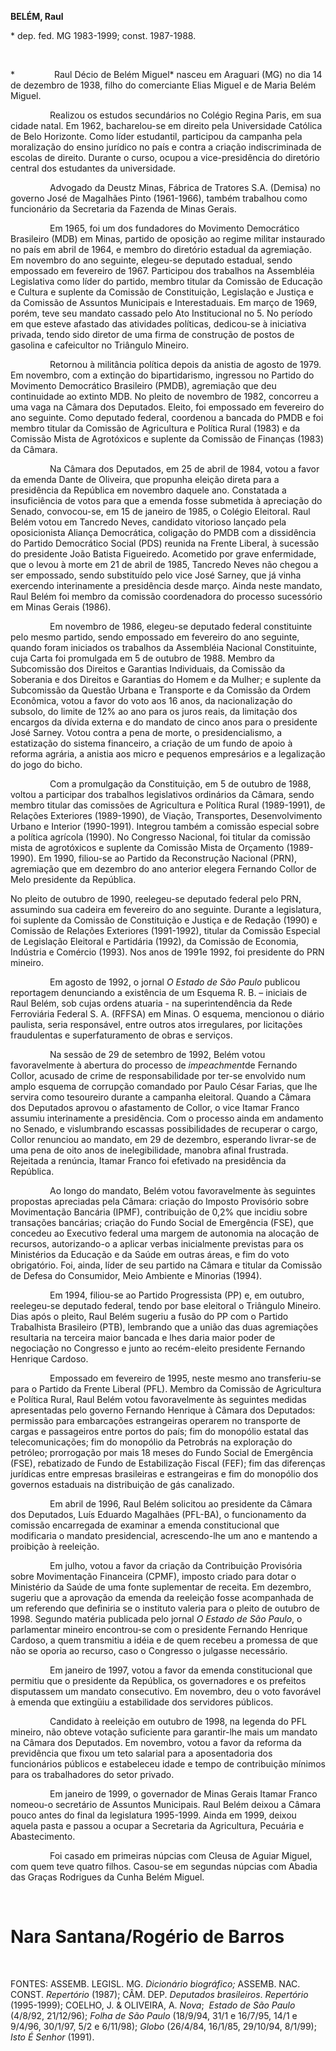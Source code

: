 **BELÉM, Raul**

\* dep. fed. MG 1983-1999; const. 1987-1988.

 

*                Raul Décio de Belém Miguel* nasceu em Araguari (MG) no
dia 14 de dezembro de 1938, filho do comerciante Elias Miguel e de Maria
Belém Miguel.

                Realizou os estudos secundários no Colégio Regina Paris,
em sua cidade natal. Em 1962, bacharelou-se em direito pela Universidade
Católica de Belo Horizonte. Como líder estudantil, participou da
campanha pela moralização do ensino jurídico no país e contra a criação
indiscriminada de escolas de direito. Durante o curso, ocupou a
vice-presidência do diretório central dos estudantes da universidade.

                Advogado da Deustz Minas, Fábrica de Tratores S.A.
(Demisa) no governo José de Magalhães Pinto (1961-1966), também
trabalhou como funcionário da Secretaria da Fazenda de Minas Gerais.

                Em 1965, foi um dos fundadores do Movimento Democrático
Brasileiro (MDB) em Minas, partido de oposição ao regime militar
instaurado no país em abril de 1964, e membro do diretório estadual da
agremiação. Em novembro do ano seguinte, elegeu-se deputado estadual,
sendo empossado em fevereiro de 1967. Participou dos trabalhos na
Assembléia Legislativa como líder do partido, membro titular da Comissão
de Educação e Cultura e suplente da Comissão de Constituição, Legislação
e Justiça e da Comissão de Assuntos Municipais e Interestaduais. Em
março de 1969, porém, teve seu mandato cassado pelo Ato Institucional no
5. No período em que esteve afastado das atividades políticas,
dedicou-se à iniciativa privada, tendo sido diretor de uma firma de
construção de postos de gasolina e cafeicultor no Triângulo Mineiro.

                Retornou à militância política depois da anistia de
agosto de 1979. Em novembro, com a extinção do bipartidarismo, ingressou
no Partido do Movimento Democrático Brasileiro (PMDB), agremiação que
deu continuidade ao extinto MDB. No pleito de novembro de 1982,
concorreu a uma vaga na Câmara dos Deputados. Eleito, foi empossado em
fevereiro do ano seguinte. Como deputado federal, coordenou a bancada do
PMDB e foi membro titular da Comissão de Agricultura e Política Rural
(1983) e da Comissão Mista de Agrotóxicos e suplente da Comissão de
Finanças (1983) da Câmara.

                Na Câmara dos Deputados, em 25 de abril de 1984, votou a
favor da emenda Dante de Oliveira, que propunha eleição direta para a
presidência da República em novembro daquele ano. Constatada a
insuficiência de votos para que a emenda fosse submetida à apreciação do
Senado, convocou-se, em 15 de janeiro de 1985, o Colégio Eleitoral. Raul
Belém votou em Tancredo Neves, candidato vitorioso lançado pela
oposicionista Aliança Democrática, coligação do PMDB com a dissidência
do Partido Democrático Social (PDS) reunida na Frente Liberal, à
sucessão do presidente João Batista Figueiredo. Acometido por grave
enfermidade, que o levou à morte em 21 de abril de 1985, Tancredo Neves
não chegou a ser empossado, sendo substituído pelo vice José Sarney, que
já vinha exercendo interinamente a presidência desde março. Ainda neste
mandato, Raul Belém foi membro da comissão coordenadora do processo
sucessório em Minas Gerais (1986).

                Em novembro de 1986, elegeu-se deputado federal
constituinte pelo mesmo partido, sendo empossado em fevereiro do ano
seguinte, quando foram iniciados os trabalhos da Assembléia Nacional
Constituinte, cuja Carta foi promulgada em 5 de outubro de 1988. Membro
da Subcomissão dos Direitos e Garantias Individuais, da Comissão da
Soberania e dos Direitos e Garantias do Homem e da Mulher; e suplente da
Subcomissão da Questão Urbana e Transporte e da Comissão da Ordem
Econômica, votou a favor do voto aos 16 anos, da nacionalização do
subsolo, do limite de 12% ao ano para os juros reais, da limitação dos
encargos da dívida externa e do mandato de cinco anos para o presidente
José Sarney. Votou contra a pena de morte, o presidencialismo, a
estatização do sistema financeiro, a criação de um fundo de apoio à
reforma agrária, a anistia aos micro e pequenos empresários e a
legalização do jogo do bicho.

                Com a promulgação da Constituição, em 5 de outubro de
1988, voltou a participar dos trabalhos legislativos ordinários da
Câmara, sendo membro titular das comissões de Agricultura e Política
Rural (1989-1991), de Relações Exteriores (1989-1990), de Viação,
Transportes, Desenvolvimento Urbano e Interior (1990-1991). Integrou
também a comissão especial sobre a política agrícola (1990). No
Congresso Nacional, foi titular da comissão mista de agrotóxicos e
suplente da Comissão Mista de Orçamento (1989-1990). Em 1990, filiou-se
ao Partido da Reconstrução Nacional (PRN), agremiação que em dezembro do
ano anterior elegera Fernando Collor de Melo presidente da República.

No pleito de outubro de 1990, reelegeu-se deputado federal pelo PRN,
assumindo sua cadeira em fevereiro do ano seguinte. Durante a
legislatura, foi suplente da Comissão de Constituição e Justiça e de
Redação (1990) e Comissão de Relações Exteriores (1991-1992), titular da
Comissão Especial de Legislação Eleitoral e Partidária (1992), da
Comissão de Economia, Indústria e Comércio (1993). Nos anos de 1991e
1992, foi presidente do PRN mineiro.

                Em agosto de 1992, o jornal *O Estado de São Paulo*
publicou reportagem denunciando a existência de um Esquema R. B. –
iniciais de Raul Belém, sob cujas ordens atuaria - na superintendência
da Rede Ferroviária Federal S. A. (RFFSA) em Minas. O esquema, mencionou
o diário paulista, seria responsável, entre outros atos irregulares, por
licitações fraudulentas e superfaturamento de obras e serviços.

                Na sessão de 29 de setembro de 1992, Belém votou
favoravelmente à abertura do processo de *impeachment*de Fernando
Collor, acusado de crime de responsabilidade por ter-se envolvido num
amplo esquema de corrupção comandado por Paulo César Farias, que lhe
servira como tesoureiro durante a campanha eleitoral. Quando a Câmara
dos Deputados aprovou o afastamento de Collor, o vice Itamar Franco
assumiu interinamente a presidência. Com o processo ainda em andamento
no Senado, e vislumbrando escassas possibilidades de recuperar o cargo,
Collor renunciou ao mandato, em 29 de dezembro, esperando livrar-se de
uma pena de oito anos de inelegibilidade, manobra afinal frustrada.
Rejeitada a renúncia, Itamar Franco foi efetivado na presidência da
República.

                Ao longo do mandato, Belém votou favoravelmente às
seguintes propostas apreciadas pela Câmara: criação do Imposto
Provisório sobre Movimentação Bancária (IPMF), contribuição de 0,2% que
incidiu sobre transações bancárias; criação do Fundo Social de
Emergência (FSE), que concedeu ao Executivo federal uma margem de
autonomia na alocação de recursos, autorizando-o a aplicar verbas
inicialmente previstas para os Ministérios da Educação e da Saúde em
outras áreas, e fim do voto obrigatório. Foi, ainda, líder de seu
partido na Câmara e titular da Comissão de Defesa do Consumidor, Meio
Ambiente e Minorias (1994).

                Em 1994, filiou-se ao Partido Progressista (PP) e, em
outubro, reelegeu-se deputado federal, tendo por base eleitoral o
Triângulo Mineiro. Dias após o pleito, Raul Belém sugeriu a fusão do PP
com o Partido Trabalhista Brasileiro (PTB), lembrando que a união das
duas agremiações resultaria na terceira maior bancada e lhes daria maior
poder de negociação no Congresso e junto ao recém-eleito presidente
Fernando Henrique Cardoso.

                Empossado em fevereiro de 1995, neste mesmo ano
transferiu-se para o Partido da Frente Liberal (PFL). Membro da Comissão
de Agricultura e Política Rural, Raul Belém votou favoravelmente às
seguintes medidas apresentadas pelo governo Fernando Henrique à Câmara
dos Deputados: permissão para embarcações estrangeiras operarem no
transporte de cargas e passageiros entre portos do país; fim do
monopólio estatal das telecomunicações; fim do monopólio da Petrobrás na
exploração do petróleo; prorrogação por mais 18 meses do Fundo Social de
Emergência (FSE), rebatizado de Fundo de Estabilização Fiscal (FEF); fim
das diferenças jurídicas entre empresas brasileiras e estrangeiras e fim
do monopólio dos governos estaduais na distribuição de gás canalizado.

                Em abril de 1996, Raul Belém solicitou ao presidente da
Câmara dos Deputados, Luís Eduardo Magalhães (PFL-BA), o funcionamento
da comissão encarregada de examinar a emenda constitucional que
modificaria o mandato presidencial, acrescendo-lhe um ano e mantendo a
proibição à reeleição.

                Em julho, votou a favor da criação da Contribuição
Provisória sobre Movimentação Financeira (CPMF), imposto criado para
dotar o Ministério da Saúde de uma fonte suplementar de receita. Em
dezembro, sugeriu que a aprovação da emenda da reeleição fosse
acompanhada de um referendo que definiria se o instituto valeria para o
pleito de outubro de 1998. Segundo matéria publicada pelo jornal *O
Estado de São Paulo*, o parlamentar mineiro encontrou-se com o
presidente Fernando Henrique Cardoso, a quem transmitiu a idéia e de
quem recebeu a promessa de que não se oporia ao recurso, caso o
Congresso o julgasse necessário.

                Em janeiro de 1997, votou a favor da emenda
constitucional que permitiu que o presidente da República, os
governadores e os prefeitos disputassem um mandato consecutivo. Em
novembro, deu o voto favorável à emenda que extingüiu a estabilidade dos
servidores públicos.

                Candidato à reeleição em outubro de 1998, na legenda do
PFL mineiro, não obteve votação suficiente para garantir-lhe mais um
mandato na Câmara dos Deputados. Em novembro, votou a favor da reforma
da previdência que fixou um teto salarial para a aposentadoria dos
funcionários públicos e estabeleceu idade e tempo de contribuição
mínimos para os trabalhadores do setor privado.

                Em janeiro de 1999, o governador de Minas Gerais Itamar
Franco nomeou-o secretário de Assuntos Municipais. Raul Belém deixou a
Câmara pouco antes do final da legislatura 1995-1999. Ainda em 1999,
deixou aquela pasta e passou a ocupar a Secretaria da Agricultura,
Pecuária e Abastecimento.

                Foi casado em primeiras núpcias com Cleusa de Aguiar
Miguel, com quem teve quatro filhos. Casou-se em segundas núpcias com
Abadia das Graças Rodrigues da Cunha Belém Miguel.

 

Nara Santana/Rogério de Barros
==============================

 

FONTES: ASSEMB. LEGISL. MG. *Dicionário biográfico;* ASSEMB. NAC. CONST.
*Repertório* (1987); CÂM. DEP. *Deputados brasileiros*. *Repertório*
(1995-1999); COELHO, J. & OLIVEIRA, A. *Nova*;  *Estado de São Paulo*
(4/8/92, 21/12/96); *Folha de São Paulo* (18/9/94, 31/1 e 16/7/95, 14/1
e 9/4/96, 30/1/97, 5/2 e 6/11/98); *Globo* (26/4/84, 16/1/85, 29/10/94,
8/1/99); *Isto É Senhor* (1991).

 
